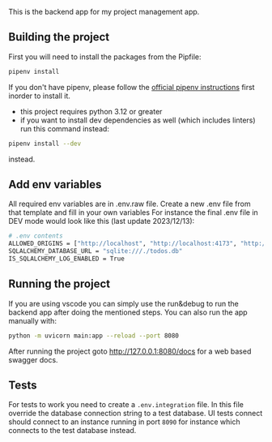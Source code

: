 This is the backend app for my project management app.

## Building the project

First you will need to install the packages from the Pipfile:

```bash
pipenv install
```

If you don't have pipenv, please follow the [official pipenv instructions](https://pipenv.pypa.io/en/latest/installation.html#preferred-installation-of-pipenv) first inorder to install it.

- this project requires python 3.12 or greater
- if you want to install dev dependencies as well (which includes linters) run this command instead:

```bash
pipenv install --dev
```

instead.

## Add env variables

All required env variables are in .env.raw file. Create a new .env file from that template and fill in your own variables
For instance the final .env file in DEV mode would look like this (last update 2023/12/13):

```bash
# .env contents
ALLOWED_ORIGINS = ["http://localhost", "http://localhost:4173", "http://localhost:5173", "http://localhost:5174"]
SQLALCHEMY_DATABASE_URL = "sqlite:///./todos.db"
IS_SQLALCHEMY_LOG_ENABLED = True
```

## Running the project

If you are using vscode you can simply use the run&debug to run the backend app after doing the mentioned steps.
You can also run the app manually with:

```bash
python -m uvicorn main:app --reload --port 8080
```

After running the project goto
http://127.0.0.1:8080/docs
for a web based swagger docs.

## Tests

For tests to work you need to create a `.env.integration` file. In this file override the database connection string to a test database.
UI tests connect should connect to an instance running in port `8090` for instance which
connects to the test database instead.
